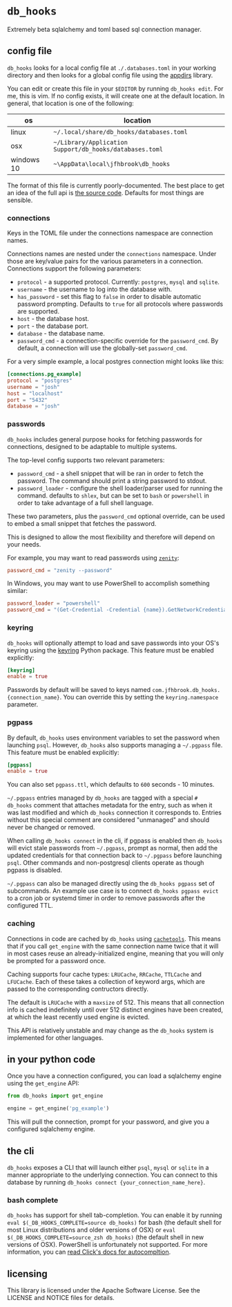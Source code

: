 # `db_hooks`

Extremely beta sqlalchemy and toml based sql connection manager.

## config file

`db_hooks` looks for a local config file at `./.databases.toml` in your working directory and then looks for a global config file using the [appdirs](https://pypi.org/project/appdirs/) library.

You can edit or create this file in your `$EDITOR` by running `db_hooks edit`. For me, this is vim. If no config exists, it will create one at the default location. In general, that location is one of the following:

|         os | location                                                |
|------------|---------------------------------------------------------|
|      linux | `~/.local/share/db_hooks/databases.toml`                |
|        osx | `~/Library/Application Support/db_hooks/databases.toml` |
| windows 10 | `~\AppData\local\jfhbrook\db_hooks`                     |

The format of this file is currently poorly-documented. The best place to get an idea of the full api is [the source code](https://github.com/jfhbrook/db_hooks/blob/master/db_hooks/config.py). Defaults for most things are sensible.

### connections

Keys in the TOML file under the connections namespace are connection names. 

Connections names are nested under the `connections` namespace. Under those are key/value pairs for the various parameters in a connection. Connections support the following parameters:

* `protocol` - a supported protocol. Currently: `postgres`, `mysql` and `sqlite`.
* `username` - the username to log into the database with.
* `has_password` - set this flag to `false` in order to disable automatic password prompting. Defaults to `true` for all protocols where passwords are supported.
* `host` - the database host.
* `port` - the database port.
* `database` - the database name.
* `password_cmd` - a connection-specific override for the `password_cmd`. By default, a connection will use the globally-set `password_cmd`.

For a very simple example, a local postgres connection might looks like this:

```toml
[connections.pg_example]
protocol = "postgres"
username = "josh"
host = "localhost"
port = "5432"
database = "josh"
```

### passwords

`db_hooks` includes general purpose hooks for fetching passwords for connections, designed to be adaptable to multiple systems.

The top-level config supports two relevant parameters:

* `password_cmd` - a shell snippet that will be ran in order to fetch the password. The command should print a string password to stdout.
* `password_loader` - configure the shell loader/parser used for running the command. defaults to `shlex`, but can be set to `bash` or `powershell` in order to take advantage of a full shell language.

These two parameters, plus the `password_cmd` optional override, can be used to embed a small snippet that fetches the password.

This is designed to allow the most flexibility and therefore will depend on your needs.

For example, you may want to read passwords using [`zenity`](https://help.gnome.org/users/zenity/):

```toml
password_cmd = "zenity --password"
```

In Windows, you may want to use PowerShell to accomplish something similar:

```toml
password_loader = "powershell"
password_cmd = "(Get-Credential -Credential {name}).GetNetworkCredential().Password"
```

### keyring

`db_hooks` will optionally attempt to load and save passwords into your OS's keyring using the [keyring](https://github.com/jaraco/keyring) Python package. This feature must be enabled explicitly:

```toml
[keyring]
enable = true
```

Passwords by default will be saved to keys named `com.jfhbrook.db_hooks.{connection_name}`. You can override this by setting the `keyring.namespace` parameter.

### pgpass

By default, `db_hooks` uses environment variables to set the password when launching `psql`. However, `db_hooks` also supports managing a `~/.pgpass` file. This feature must be enabled explicitly:

```toml
[pgpass]
enable = true
```

You can also set `pgpass.ttl`, which defaults to `600` seconds - 10 minutes.

`~/.pgpass` entries managed by `db_hooks` are tagged with a special `# db_hooks` comment that attaches metadata for the entry, such as when it was last modified and which `db_hooks` connection it corresponds to. Entries without this special comment are considered "unmanaged" and should never be changed or removed.

When calling `db_hooks connect` in the cli, if pgpass is enabled then `db_hooks` will evict stale passwords from `~/.pgpass`, prompt as normal, then add the updated credentials for that connection back to `~/.pgpass` before launching `psql`. Other commands and non-postgresql clients operate as though pgpass is disabled.

`~/.pgpass` can also be managed directly using the `db_hooks pgpass` set of subcommands. An example use case is to connect `db_hooks pgpass evict` to a cron job or systemd timer in order to remove passwords after the configured TTL.

### caching

Connections in code are cached by `db_hooks` using [`cachetools`](https://cachetools.readthedocs.io/en/stable/). This means that if you call `get_engine` with the same connection name twice that it will in most cases reuse an already-initialized engine, meaning that you will only be prompted for a password once.

Caching supports four cache types: `LRUCache`, `RRCache`, `TTLCache` and `LFUCache`. Each of these takes a collection of keyword args, which are passed to the corresponding contructors directly.

The default is `LRUCache` with a `maxsize` of 512. This means that all connection info is cached indefinitely until over 512 distinct engines have been created, at which the least recently used engine is evicted.

This API is relatively unstable and may change as the `db_hooks` system is implemented for other languages.

## in your python code

Once you have a connection configured, you can load a sqlalchemy engine using
the `get_engine` API:

```py
from db_hooks import get_engine

engine = get_engine('pg_example')
```

This will pull the connection, prompt for your password, and give you a configured sqlalchemy engine.

## the cli

`db_hooks` exposes a CLI that will launch either `psql`, `mysql` or `sqlite` in a manner appropriate to the underlying connection. You can connect to this database by running `db_hooks connect {your_connection_name_here}`.

### bash complete

`db_hooks` has support for shell tab-completion. You can enable it by running `eval $(_DB_HOOKS_COMPLETE=source db_hooks)` for bash (the default shell for most Linux distributions and older versions of OSX) or `eval $(_DB_HOOKS_COMPLETE=source_zsh db_hooks)` (the default shell in new versions of OSX). PowerShell is unfortunately not supported. For more information, you can [read Click's docs for autocompltion](https://click.palletsprojects.com/en/7.x/bashcomplete/). 

## licensing

This library is licensed under the Apache Software License. See the LICENSE and NOTICE files for details.
